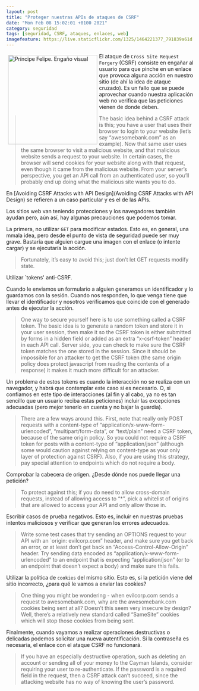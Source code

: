 ```yaml
--- 
layout: post
title: "Proteger nuestras APIs de ataques de CSRF"
date: "Mon Feb 08 15:02:01 +0100 2021"
category: seguridad
tags: [seguridad, CSRF, ataques, enlaces, web]
imagefeature: https://live.staticflickr.com/1325/1464221377_791839a61d.jpg
---
```


<a href="https://www.flickr.com/photos/fernand0/1464221377/" title="Príncipe Felipe. Engaño visual "><img src="https://live.staticflickr.com/1325/1464221377_791839a61d.jpg" alt="Príncipe Felipe. Engaño visual " width="240" style="float:left; margin:5px"></a>
El ataque de `Cross Site Request Forgery` (CSRF) consiste en engañar al usuario para que pinche en un enlace que provoca alguna acción en nuestro sitio (de ahí la idea de ataque cruzado). Es un fallo que se puede aprovechar cuando nuestra aplicación web no verifica que las peticiones vienen de donde deben. 

> The basic idea behind a CSRF attack is this; you have a user that uses their browser to login to your website (let’s say “awesomebank.com” as an example). Now that same user uses the same browser to visit a malicious website, and that malicious website sends a request to your website. In certain cases, the browser will send cookies for your website along with that request, even though it came from the malicious website. From your server’s perspective, you get an API call from an authenticated user, so you’ll probably end up doing what the malicious site wants you to do.

En [Avoiding CSRF Attacks with API Design](Avoiding CSRF Attacks with API Design) se refieren a un caso particular y es el de las APIs. 

Los sitios web van teniendo protecciones y los navegadores también ayudan pero, aún así, hay algunas precauciones que podemos tomar.

La primera, no utilizar `GET` para modificar estados. Esto es, en general, una mmala idea, pero desde el punto de vista de seguridad puede ser muy grave. Bastaría que alguien cargue una imagen con el enlace (o intente cargar) y se ejecutaría la acción.

> Fortunately, it’s easy to avoid this; just don’t let GET requests modify state.

Utilizar `tokens' anti-CSRF. 

Cuando le enviamos un formulario a alguien generamos un identificador y lo guardamos con la sesión. Cuando nos responden, lo que venga tiene que llevar el identificador y nosotros verificamos que coincide con el generado antes de ejecutar la acción.

> One way to secure yourself here is to use something called a CSRF token. The basic idea is to generate a random token and store it in your user session, then make it so the CSRF token is either submitted by forms in a hidden field or added as an extra “x-csrf-token” header in each API call. Server side, you can check to make sure the CSRF token matches the one stored in the session. Since it should be impossible for an attacker to get the CSRF token (the same origin policy does protect javascript from reading the contents of a response) it makes it much more difficult for an attacker.

Un problema de estos tokens es cuando la interacción no se realiza con un navegador, y habrá que contemplar este caso si es necesario. O, si confiamos en este tipo de interacciones (al fin y al cabo, ya no es tan sencillo que un usuario reciba estas peticiones) incluir las excepciones adecuadas (pero mejor tenerlo en cuenta y no bajar la guardia).

> There are a few ways around this. First, note that really only POST requests with a content-type of “application/x-www-form-urlencoded”, “multipart/form-data”, or “text/plain” need a CSRF token, because of the same origin policy. So you could not require a CSRF token for posts with a content-type of “application/json” (although some would caution against relying on content-type as your only layer of protection against CSRF). Also, if you are using this strategy, pay special attention to endpoints which do not require a body.

Comprobar la cabecera de origen. ¿Desde dónde nos puede llegar una petición?

> To protect against this; if you do need to allow cross-domain requests, instead of allowing access to “*”, pick a whitelist of origins that are allowed to access your API and only allow those in.

Escribir casos de prueba negativos. Esto es, incluir en nuestras pruebas intentos maliciosos y verificar que generan los errores adecuados.

> Write some test cases that try sending an OPTIONS request to your API with an `origin: evilcorp.com” header, and make sure you get back an error, or at least don’t get back an “Access-Control-Allow-Origin” header. Try sending data encoded as “application/x-www-form-urlencoded” to an endpoint that is expecting “application/json” (or to an endpoint that doesn’t expect a body) and make sure this fails.

Utilizar la política de `cookies` del mismo sitio. Esto es, si la petición viene del sitio incorrecto, ¿para qué le vamos a enviar las cookies?

> One thing you might be wondering - when evilcorp.com sends a request to awesomebank.com, why are the awesomebank.com cookies being sent at all? Doesn’t this seem very insecure by design? Well, there’s a relatively new standard called “SameSite” cookies which will stop those cookies from being sent. 

Finalmente, cuando vayamos a realizar operaciones destructivas o delicadas podemos solicitar una nueva autentificación. Si la contraseña es necesaria, el enlace con el ataque CSRF no funcionará.

> If you have an especially destructive operation, such as deleting an account or sending all of your money to the Cayman Islands, consider requiring your user to re-authenticate. If the password is a required field in the request, then a CSRF attack can’t succeed, since the attacking website has no way of knowing the user’s password.


